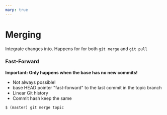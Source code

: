 ```yaml
---
marp: true
---
```


# Merging

Integrate changes into. Happens for for both `git merge` and `git pull`

### Fast-Forward

**Important: Only happens when the base has no new commits!**

* Not always possible!
* base HEAD pointer "fast-forward" to the last commit in the topic branch
* Linear Git history
* Commit hash keep the same

`$ (master) git merge topic`